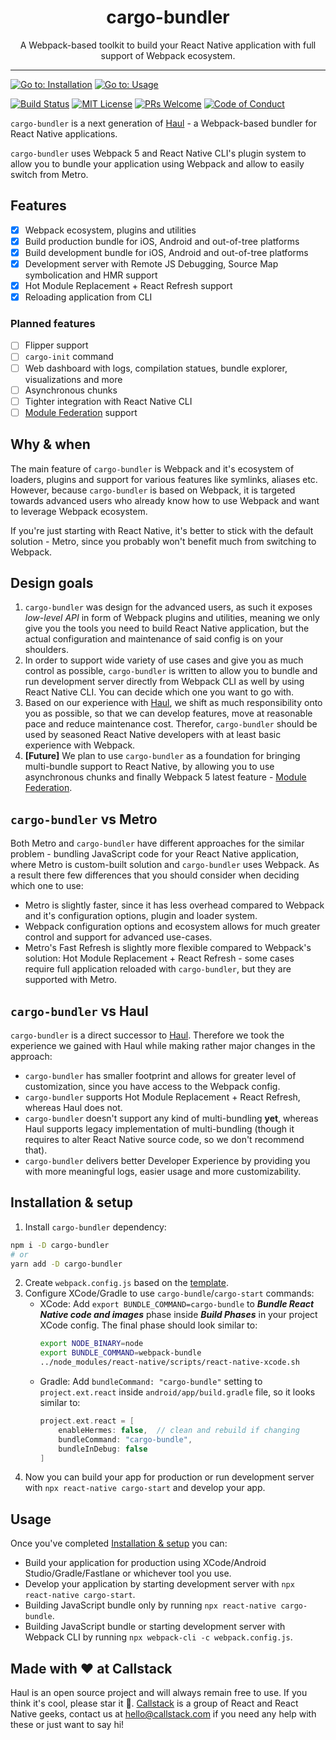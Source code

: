 <h1 align="center">cargo-bundler</h1>
<p align="center">
A Webpack-based toolkit to build your React Native application with full support of Webpack ecosystem.
</p>

---

[![Go to: Installation][goto-installation-badge]][goto-installation]
[![Go to: Usage][goto-usage-badge]][goto-usage]

[![Build Status][build-badge]][build]
[![MIT License][license-badge]][license]
[![PRs Welcome][prs-welcome-badge]][prs-welcome]
[![Code of Conduct][coc-badge]][coc]

`cargo-bundler` is a next generation of [Haul](https://github.com/callstack/haul) - a Webpack-based bundler for React Native applications.

`cargo-bundler` uses Webpack 5 and React Native CLI's plugin system to allow you to bundle your application using Webpack and allow to easily switch from Metro.

## Features

- [x] Webpack ecosystem, plugins and utilities
- [x] Build production bundle for iOS, Android and out-of-tree platforms
- [x] Build development bundle for iOS, Android and out-of-tree platforms
- [x] Development server with Remote JS Debugging, Source Map symbolication and HMR support
- [x] Hot Module Replacement + React Refresh support
- [x] Reloading application from CLI

### Planned features

- [ ] Flipper support
- [ ] `cargo-init` command
- [ ] Web dashboard with logs, compilation statues, bundle explorer, visualizations and more
- [ ] Asynchronous chunks
- [ ] Tighter integration with React Native CLI
- [ ] [Module Federation](https://medium.com/swlh/webpack-5-module-federation-a-game-changer-to-javascript-architecture-bcdd30e02669) support

## Why & when

The main feature of `cargo-bundler` is Webpack and it's ecosystem of loaders, plugins and support for various features like symlinks, aliases etc. However, because `cargo-bundler` is based on Webpack, it is targeted towards advanced users who already know how to use Webpack and want to leverage Webpack ecosystem.

If you're just starting with React Native, it's better to stick with the default solution - Metro, since you probably won't benefit much from switching to Webpack.

## Design goals

1. `cargo-bundler` was design for the advanced users, as such it exposes _low-level API_ in form of Webpack plugins and utilities, meaning we only give you the tools you need to build React Native application, but the actual configuration and maintenance of said config is on your shoulders.
2. In order to support wide variety of use cases and give you as much control as possible, `cargo-bundler` is written to allow you to bundle and run development server directly from Webpack CLI as well by using React Native CLI. You can decide which one you want to go with.
3. Based on our experience with [Haul](https://github.com/callstack/haul), we shift as much responsibility onto you as possible, so that we can develop features, move at reasonable pace and reduce maintenance cost. Therefor, `cargo-bundler` should be used by seasoned React Native developers with at least basic experience with Webpack.
4. __[Future]__ We plan to use `cargo-bundler` as a foundation for bringing multi-bundle support to React Native, by allowing you to use asynchronous chunks and finally Webpack 5 latest feature - [Module Federation](https://medium.com/swlh/webpack-5-module-federation-a-game-changer-to-javascript-architecture-bcdd30e02669).


## `cargo-bundler` vs Metro

Both Metro and `cargo-bundler` have different approaches for the similar problem - bundling JavaScript code for your React Native application, where Metro is custom-built solution and `cargo-bundler` uses Webpack. As a result there few differences that you should consider when deciding which one to use:

- Metro is slightly faster, since it has less overhead compared to Webpack and it's configuration options, plugin and loader system.
- Webpack configuration options and ecosystem allows for much greater control and support for advanced use-cases.
- Metro's Fast Refresh is slightly more flexible compared to Webpack's solution: Hot Module Replacement + React Refresh - some cases require full application reloaded with `cargo-bundler`, but they are supported with Metro.

## `cargo-bundler` vs Haul

`cargo-bundler` is a direct successor to [Haul](https://github.com/callstack/haul). Therefore we took the experience we gained with Haul while making rather major changes in the approach:

- `cargo-bundler` has smaller footprint and allows for greater level of customization, since you have access to the Webpack config.
- `cargo-bundler` supports Hot Module Replacement + React Refresh, whereas Haul does not.
- `cargo-bundler` doesn't support any kind of multi-bundling __yet__, whereas Haul supports legacy implementation of multi-bundling (though it requires to alter React Native source code, so we don't recommend that).
- `cargo-bundler` delivers better Developer Experience by providing you with more meaningful logs, easier usage and more customizability.

## Installation & setup

1. Install `cargo-bundler` dependency:

```bash
npm i -D cargo-bundler
# or
yarn add -D cargo-bundler
```

2. Create `webpack.config.js` based on the [template](./templates/webpack.config.js).
3. Configure XCode/Gradle to use `cargo-bundle`/`cargo-start` commands:
   - XCode: Add `export BUNDLE_COMMAND=cargo-bundle` to **_Bundle React Native code and images_** phase inside **_Build Phases_** in your project XCode config. The final phase should look similar to:
     ```bash
     export NODE_BINARY=node
     export BUNDLE_COMMAND=webpack-bundle
     ../node_modules/react-native/scripts/react-native-xcode.sh
     ```
   - Gradle: Add `bundleCommand: "cargo-bundle"` setting to `project.ext.react` inside `android/app/build.gradle` file, so it looks similar to:
     ```groovy
     project.ext.react = [
         enableHermes: false,  // clean and rebuild if changing
         bundleCommand: "cargo-bundle",
         bundleInDebug: false
     ]
     ```
4. Now you can build your app for production or run development server with `npx react-native cargo-start` and develop your app.

## Usage

Once you've completed [Installation & setup](#installation--setup) you can:

- Build your application for production using XCode/Android Studio/Gradle/Fastlane or whichever tool you use.
- Develop your application by starting development server with `npx react-native cargo-start`.
- Building JavaScript bundle only by running `npx react-native cargo-bundle`.
- Building JavaScript bundle or starting development server with Webpack CLI by running `npx webpack-cli -c webpack.config.js`.

## Made with ❤️ at Callstack

Haul is an open source project and will always remain free to use. If you think it's cool, please star it 🌟. [Callstack][callstack-readme-with-love] is a group of React and React Native geeks, contact us at [hello@callstack.com](mailto:hello@callstack.com) if you need any help with these or just want to say hi!

<!-- badges -->
[callstack-readme-with-love]: https://callstack.com/?utm_source=github.com&utm_medium=referral&utm_campaign=react-native-paper&utm_term=readme-with-love
[goto-installation-badge]: https://img.shields.io/badge/go%20to-Installation-blue?style=flat-square
[goto-installation]: #installation--setup
[goto-usage-badge]: https://img.shields.io/badge/go%20to-Usage-blue?style=flat-square
[goto-usage]: #usage

[build-badge]: https://img.shields.io/github/checks-status/callstack/cargo-bundler/main?label=build&style=flat-square
[build]: https://circleci.com/gh/callstack/cargo-bundler
[license-badge]: https://img.shields.io/npm/l/cargo-bundler.svg?style=flat-square
[license]: https://github.com/callstack/cargo-bundler/blob/master/LICENSE
[prs-welcome-badge]: https://img.shields.io/badge/PRs-welcome-brightgreen.svg?style=flat-square
[prs-welcome]: http://makeapullrequest.com
[coc-badge]: https://img.shields.io/badge/code%20of-conduct-ff69b4.svg?style=flat-square
[coc]: https://github.com/callstack/haul/blob/master/CODE_OF_CONDUCT.md